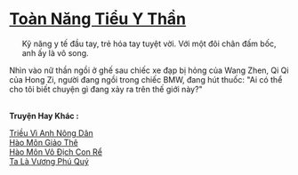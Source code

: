 <a href="https://truyentiki.com/toan-nang-tieu-y-than.33558/" title="Toàn Năng Tiểu Y Thần"><h1>Toàn Năng Tiểu Y Thần</h1></a><div style="display:table"><img align="right" style="float: left; padding: 10px;" src="https://truyentiki.com/images/story/200x260/33558.jpg" alt="">Kỹ năng y tế đầu tay, trẻ hóa tay tuyệt vời. Với một đôi chân đấm bốc, anh ấy là vô song. <p></p> Nhìn vào nữ thần ngồi ở ghế sau chiếc xe đạp bị hỏng của Wang Zhen, Qi Qi của Hong Zi, người đang ngồi trong chiếc BMW, đang hút thuốc: "Ai có thể cho tôi biết chuyện gì đang xảy ra trên thế giới này?"</div><p><br><b>Truyện Hay Khác :</b></p><a href="https://truyentiki.com/trieu-vi-anh-nong-dan.33557/" alt="Triều Vì Anh Nông Dân">Triều Vì Anh Nông Dân</a><br/><a href="https://www.scoop.it/topic/nownovels/p/4118819614/2020/06/02/truyen-hao-mon-giao-the" alt="Hào Môn Giảo Thê">Hào Môn Giảo Thê</a><br/><a href="https://github.com/nownovels/top500/tree/master/truyenhay/33934/" alt="Hào Môn Vô Địch Con Rể">Hào Môn Vô Địch Con Rể</a><br/><a href="https://github.com/nownovels/top500/tree/master/truyenhay/33812/" alt="Ta Là Vương Phú Quý">Ta Là Vương Phú Quý</a><br/>